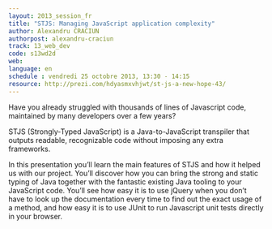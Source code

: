```yaml
---
layout: 2013_session_fr
title: "STJS: Managing JavaScript application complexity"
author: Alexandru CRACIUN
authorpost: alexandru-craciun
track: 13_web_dev
code: s13wd2d
web:
language: en
schedule : vendredi 25 octobre 2013, 13:30 - 14:15
resource: http://prezi.com/hdyasmxvhjwt/st-js-a-new-hope-43/
---
```


Have you already struggled with thousands of lines of Javascript code, maintained by many developers over a few years?

STJS (Strongly-Typed JavaScript) is a Java-to-JavaScript transpiler that outputs readable, recognizable code without imposing any extra frameworks.

In this presentation you’ll learn the main features of STJS and how it helped us with our project. You’ll discover how you can bring the strong and static typing of Java together with the fantastic existing Java tooling to your JavaScript code. You’ll see how easy it is to use jQuery when you don’t have to look up the documentation every time to find out the exact usage of a method, and how easy it is to use JUnit to run Javascript unit tests directly in your browser.

